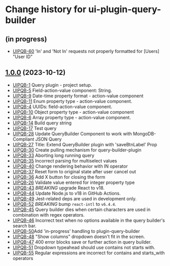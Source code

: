 # Change history for ui-plugin-query-builder

## (in progress)
* [UIPQB-60](https://issues.folio.org/browse/UIPQB-60) 'In' and 'Not In' requests not properly formatted for [Users] "User ID"

## [1.0.0](https://github.com/folio-org/ui-plugin-query-builder/tree/v1.0.0) (2023-10-12)

* [UIPQB-1](https://issues.folio.org/browse/UIPQB-1) Query plugin - project setup.
* [UIPQB-5](https://issues.folio.org/browse/UIPQB-5) Field-action-value component: String.
* [UIPQB-9](https://issues.folio.org/browse/UIPQB-9) Date-time property format - action-value component
* [UIPQB-11](https://issues.folio.org/browse/UIPQB-11) Enum property type - action-value component.
* [UIPQB-4](https://issues.folio.org/browse/UIPQB-4) UUIDs: field-action-value component.
* [UIPQB-10](https://issues.folio.org/browse/UIPQB-10) Object property type - action-value component
* [UIPQB-6](https://issues.folio.org/browse/UIPQB-6) Array property type - action-value component.
* [UIPQB-14](https://issues.folio.org/browse/UIPQB-14) Build query string
* [UIPQB-17](https://issues.folio.org/browse/UIPQB-17) Test query
* [UIPQB-28](https://issues.folio.org/browse/UIPQB-28) Update QueryBuilder Component to work with MongoDB-Compliant JSON Query
* [UIPQB-27](https://issues.folio.org/browse/UIPQB-27) Title: Extend QueryBuilder plugin with 'saveBtnLabel' Prop
* [UIPQB-30](https://issues.folio.org/browse/UIPQB-30) Create pulling mechanism for query-builder-plugin
* [UIPQB-33](https://issues.folio.org/browse/UIPQB-33) Aborting long running query
* [UIPQB-35](https://issues.folio.org/browse/UIPQB-35) Incorrect parsing for multiselect values
* [UIPQB-40](https://issues.folio.org/browse/UIPQB-40) Change rendering behavior with IN operator
* [UIPQB-37](https://issues.folio.org/browse/UIPQB-37) Reset form to original state after user cancel out
* [UIPQB-36](https://issues.folio.org/browse/UIPQB-36) Add X button for closing the form
* [UIPQB-26](https://issues.folio.org/browse/UIPQB-26) Validate value entered for integer property type
* [UIPQB-43](https://issues.folio.org/browse/UIPQB-43) *BREAKING* upgrade React to v18.
* [UIPQB-44](https://issues.folio.org/browse/UIPQB-44) Update Node.js to v18 in GitHub Actions.
* [UIPQB-49](https://issues.folio.org/browse/UIPQB-49) Jest-related deps are used in development only.
* [UIPQB-52](https://issues.folio.org/browse/UIPQB-52) *BREAKING* bump `react-intl` to `v6.4.4`.
* [UIPQB-45](https://issues.folio.org/browse/UIPQB-45) Query builder dies when certain characters are used in combination with regex operators.
* [UIPQB-46](https://issues.folio.org/browse/UIPQB-46) Incorrect text when no options available in the query builder's search bar.
* [UIPQB-50](https://issues.folio.org/browse/UIPQB-50)Add 'in-progress' handling to plugin-query-builder
* [UIPQB-48](https://issues.folio.org/browse/UIPQB-48) "Show columns" dropdown doesn't fit in the screen.
* [UIPQB-47](https://issues.folio.org/browse/UIPQB-47) 400 error blocks save or further action in query builder.
* [UIPQB-51](https://issues.folio.org/browse/UIPQB-51) Dropdown typeahead should use contains not starts with.
* [UIPQB-55](https://issues.folio.org/browse/UIPQB-55) Regular expressions are incorrect for contains and starts_with operators
